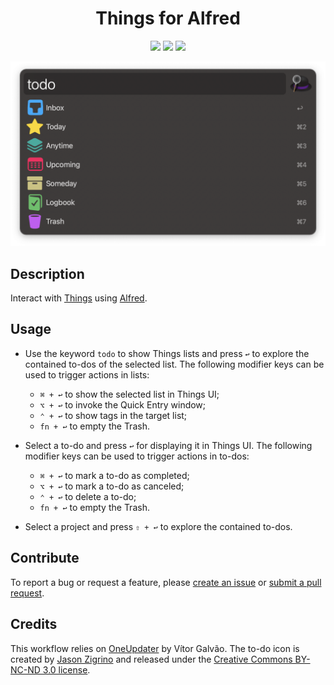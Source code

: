 <h1 align="center">Things for Alfred</h1>

<p align="center">
  <a href="https://github.com/xilopaint/alfred-things/releases/latest">
  <img src="https://img.shields.io/github/release/xilopaint/alfred-things.svg"></a>
  <a href="https://github.com/xilopaint/alfred-things/releases">
  <img src="https://img.shields.io/github/downloads/xilopaint/alfred-things/total.svg"></a>
  <a href="https://github.com/xilopaint/alfred-things/blob/main/README.md">
  <img src="https://img.shields.io/github/license/xilopaint/alfred-things"></a>  
</p>

<p align="center">
    <img src="demo.png">
</p>

## Description

Interact with [Things][1] using [Alfred][2].

## Usage

* Use the keyword `todo` to show Things lists and press `↩` to explore the
  contained to-dos of the selected list. The following modifier keys can be
  used to trigger actions in lists:
  * `⌘ + ↩` to show the selected list in Things UI;
  * `⌥ + ↩` to invoke the Quick Entry window;
  * `⌃ + ↩` to show tags in the target list;
  * `fn + ↩` to empty the Trash.

* Select a to-do and press `↩` for displaying it in Things UI. The following
  modifier keys can be used to trigger actions in to-dos:
  * `⌘ + ↩` to mark a to-do as completed;
  * `⌥ + ↩` to mark a to-do as canceled;
  * `⌃ + ↩` to delete a to-do;
  * `fn + ↩` to empty the Trash.

* Select a project and press `⇧ + ↩` to explore the contained to-dos.

## Contribute

To report a bug or request a feature, please [create an issue][4] or
[submit a pull request][5].

## Credits

This workflow relies on [OneUpdater][6] by Vítor Galvão. The to-do icon is
created by [Jason Zigrino][7] and released under the
[Creative Commons BY-NC-ND 3.0 license][8].

[1]:https://culturedcode.com/things/
[2]:http://www.alfredapp.com/
[3]:https://github.com/xilopaint/alfred-things/releases/latest
[4]:https://github.com/xilopaint/alfred-things/issues
[5]:https://github.com/xilopaint/alfred-things/pulls
[6]:https://github.com/vitorgalvao/alfred-workflows/tree/master/OneUpdater
[7]:https://jasonzigrino.deviantart.com
[8]:https://creativecommons.org/licenses/by-nc-nd/3.0/legalcode
